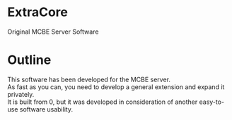# ExtraCore
Original MCBE Server Software<br>

# Outline
This software has been developed for the MCBE server.<br>
As fast as you can, you need to develop a general extension and expand it privately.<br>
It is built from 0, but it was developed in consideration of another easy-to-use software usability.<br>
